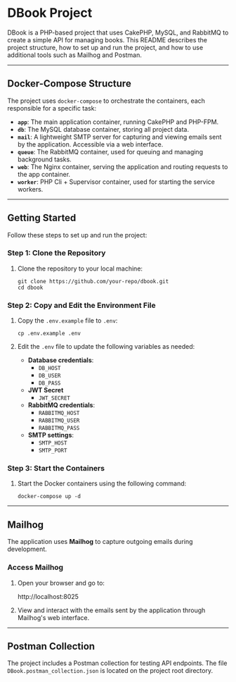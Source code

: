 # **DBook Project**

DBook is a PHP-based project that uses CakePHP, MySQL, and RabbitMQ to create a simple API for managing books. This README describes the project structure, how to set up and run the project, and how to use additional tools such as Mailhog and Postman.

---

## Docker-Compose Structure

The project uses `docker-compose` to orchestrate the containers, each responsible for a specific task:

- **`app`**: The main application container, running CakePHP and PHP-FPM.
- **`db`**: The MySQL database container, storing all project data.
- **`mail`**: A lightweight SMTP server for capturing and viewing emails sent by the application. Accessible via a web interface.
- **`queue`**: The RabbitMQ container, used for queuing and managing background tasks.
- **`web`**: The Nginx container, serving the application and routing requests to the app container.
- **`worker`**: PHP Cli + Supervisor container, used for starting the service workers.

---

## Getting Started

Follow these steps to set up and run the project:

### Step 1: Clone the Repository
1. Clone the repository to your local machine:
    ```
    git clone https://github.com/your-repo/dbook.git
    cd dbook
    ```

### Step 2: Copy and Edit the Environment File
1. Copy the `.env.example` file to `.env`:
    ```
    cp .env.example .env
    ```

2. Edit the `.env` file to update the following variables as needed:
   - **Database credentials**:
     - `DB_HOST`
     - `DB_USER`
     - `DB_PASS`
   - **JWT Secret**
     - `JWT_SECRET`
   - **RabbitMQ credentials**:
     - `RABBITMQ_HOST`
     - `RABBITMQ_USER`
     - `RABBITMQ_PASS`
   - **SMTP settings**:
     - `SMTP_HOST`
     - `SMTP_PORT`

### Step 3: Start the Containers
1. Start the Docker containers using the following command:
    ```
    docker-compose up -d
    ```

---

## Mailhog

The application uses **Mailhog** to capture outgoing emails during development. 

### Access Mailhog
1. Open your browser and go to:

    http://localhost:8025

2. View and interact with the emails sent by the application through Mailhog's web interface.

---

## Postman Collection

The project includes a Postman collection for testing API endpoints. The file `DBook.postman_collection.json` is located on the project root directory.
